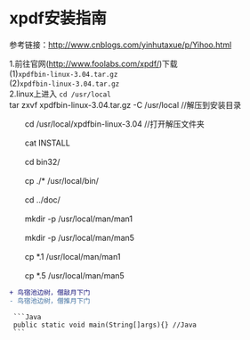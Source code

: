 # xpdf安装指南

参考链接：http://www.cnblogs.com/yinhutaxue/p/Yihoo.html

1.前往官网(http://www.foolabs.com/xpdf/)下载<br/>
        (1)`xpdfbin-linux-3.04.tar.gz`<br/>
        (2)`xpdfbin-linux-3.04.tar.gz`<br/>
2.linux上进入 `cd /usr/local` <br/>
       tar zxvf xpdfbin-linux-3.04.tar.gz -C /usr/local  //解压到安装目录
       
   　　cd /usr/local/xpdfbin-linux-3.04  //打开解压文件夹
   
   　　cat INSTALL
   
   　　cd bin32/
   
   　　cp ./* /usr/local/bin/
   
   　　cd ../doc/
   
   　　mkdir -p /usr/local/man/man1
   
   　　mkdir -p /usr/local/man/man5
   
   　　cp *.1 /usr/local/man/man1
   
   　　cp *.5 /usr/local/man/man5<br/>
```diff
+ 鸟宿池边树，僧敲月下门
- 鸟宿池边树，僧推月下门
```
     ```Java
     public static void main(String[]args){} //Java
     ```

